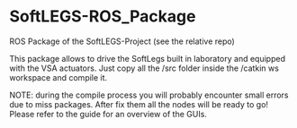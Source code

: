 # SoftLEGS-ROS_Package
ROS Package of the SoftLEGS-Project (see the relative repo)

This package allows to drive the SoftLegs built in laboratory and equipped with the VSA actuators. Just copy all the /src folder inside the /catkin ws workspace and compile it.

NOTE: during the compile process you will probably encounter small errors due to miss packages. After fix them all the nodes will be ready
to go! Please refer to the guide for an overview of the GUIs.
